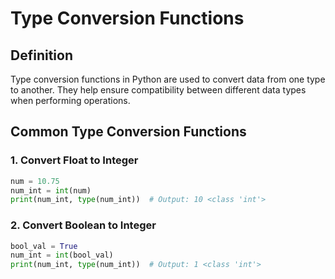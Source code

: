 # Type Conversion Functions

## Definition
Type conversion functions in Python are used to convert data from one type to another. They help ensure compatibility between different data types when performing operations.

## Common Type Conversion Functions

### 1. Convert Float to Integer
```python
num = 10.75
num_int = int(num)
print(num_int, type(num_int))  # Output: 10 <class 'int'>
```

### 2. Convert Boolean to Integer
```python
bool_val = True
num_int = int(bool_val)
print(num_int, type(num_int))  # Output: 1 <class 'int'>
```



